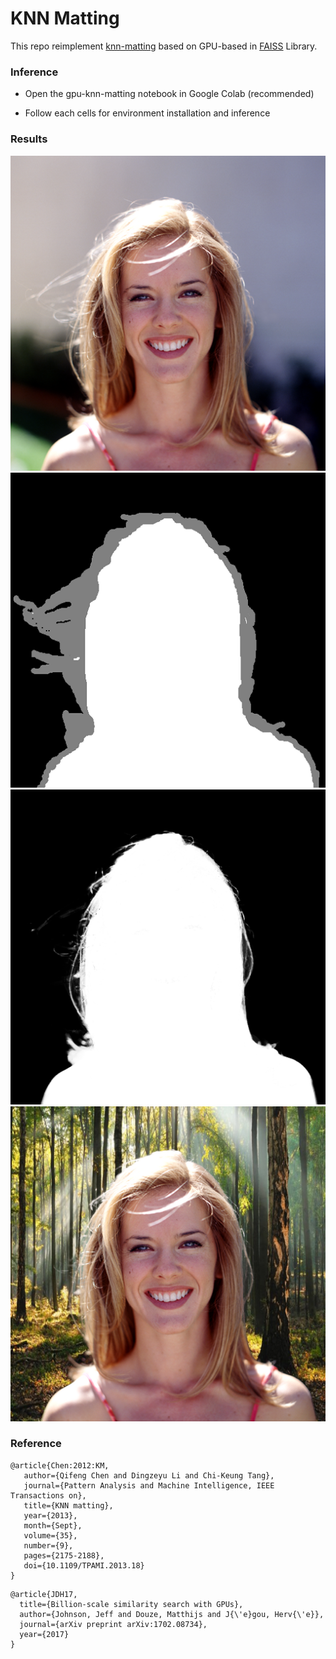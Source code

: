 # KNN Matting

This repo reimplement [knn-matting](https://dingzeyu.li/files/knn-matting-cvpr2012.pdf) based on GPU-based in [FAISS](https://github.com/facebookresearch/faiss) Library.

### Inference

* Open the gpu-knn-matting notebook in Google Colab (recommended)

* Follow each cells for environment installation and inference

### Results

![woman](.\src\woman.png)![woman_trimap](.\src\woman_trimap.png)![woman_alpha](.\src\woman_alpha.png)![woman_composite](.\src\woman_composite.png)

### Reference

```
@article{Chen:2012:KM,
   author={Qifeng Chen and Dingzeyu Li and Chi-Keung Tang},
   journal={Pattern Analysis and Machine Intelligence, IEEE Transactions on},
   title={KNN matting},
   year={2013},
   month={Sept},
   volume={35},
   number={9},
   pages={2175-2188},
   doi={10.1109/TPAMI.2013.18}
}
```

```
@article{JDH17,
  title={Billion-scale similarity search with GPUs},
  author={Johnson, Jeff and Douze, Matthijs and J{\'e}gou, Herv{\'e}},
  journal={arXiv preprint arXiv:1702.08734},
  year={2017}
}
```

